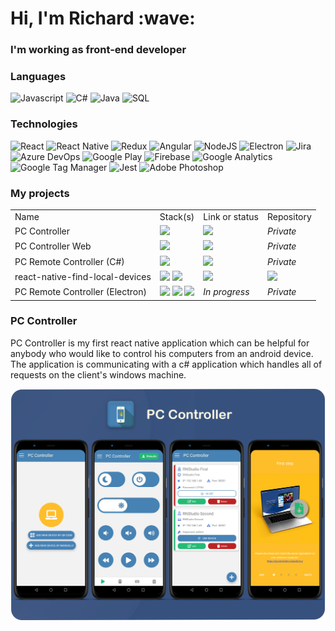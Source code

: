 <h1>Hi, I'm Richard :wave:</h1>
<h3>I'm working as front-end developer</h3>

<h3>Languages</h3>

![Javascript](https://img.shields.io/badge/-Javascript-000?style=for-the-badge&logo=javascript)
![C#](https://img.shields.io/badge/-C%23-000?style=for-the-badge&logo=C)
![Java](https://img.shields.io/badge/-Java-000?style=for-the-badge&logo=java)
![SQL](https://img.shields.io/badge/-SQL-000?style=for-the-badge&logo=sqlite)

<h3>Technologies</h3>

![React](https://img.shields.io/badge/-React-000?style=for-the-badge&logo=react)
![React Native](https://img.shields.io/badge/-React_Native-000?style=for-the-badge&logo=react)
![Redux](https://img.shields.io/badge/-Redux-000?style=for-the-badge&logo=redux&logoColor=purple)
![Angular](https://img.shields.io/badge/-Angular-000?style=for-the-badge&logo=angular&logoColor=red)
![NodeJS](https://img.shields.io/badge/-Node.js-000?style=for-the-badge&logo=node.js)
![Electron](https://img.shields.io/badge/-Electron-000?style=for-the-badge&logo=electron)
![Jira](https://img.shields.io/badge/-Jira-000?style=for-the-badge&logo=jira-software&logoColor=blue)
![Azure DevOps](https://img.shields.io/badge/-Azure_DevOps-000?style=for-the-badge&logo=azuredevops&logoColor=blue)
![Google Play](https://img.shields.io/badge/-Google_Play-000?style=for-the-badge&logo=google-play)
![Firebase](https://img.shields.io/badge/-Firebase-000?style=for-the-badge&logo=firebase)
![Google Analytics](https://img.shields.io/badge/-Google_Analytics-000?style=for-the-badge&logo=google-analytics)
![Google Tag Manager](https://img.shields.io/badge/-Google_Tag_Manager-000?style=for-the-badge&logo=google-tag-manager)
![Jest](https://img.shields.io/badge/-Jest-000?style=for-the-badge&logo=jest&logoColor=red)
![Adobe Photoshop](https://img.shields.io/badge/-Adobe_Photoshop-000?style=for-the-badge&logo=adobe-photoshop&logoColor=blue)

<h3>My projects</h3>
<table>
  <tr>
    <td>Name</td>
    <td>Stack(s)</td>
    <td>Link or status</td>
    <td>Repository</td>
  </tr>
  <tr>
    <td>PC Controller</td>
    <td>
      <a href="https://reactnative.dev/">
        <img src="https://img.shields.io/badge/-React_Native-000?style=for-the-badge&logo=react" />
      </a>
    </td>
    <td>
       <a href="https://play.google.com/store/apps/details?id=com.pccontroller">
        <img src="https://img.shields.io/badge/-Google_Play-000?style=for-the-badge&logo=google-play" />
      </a>
    </td>
    <td><i>Private</i></td>
  </tr>
  <tr>
    <td>PC Controller Web</td>
    <td>
      <a href="https://reactjs.org/">
        <img src="https://img.shields.io/badge/-React-000?style=for-the-badge&logo=react" />
      </a>
    </td>
    <td>
       <a href="https://pccontroller.rnstudio.hu/">
        <img src="https://img.shields.io/badge/-Website-000?style=for-the-badge" />
      </a>
    </td>
    <td><i>Private</i></td>
  </tr>
  <tr>
    <td>PC Remote Controller (C#)</td>
    <td>
      <a href="https://docs.microsoft.com/en-us/dotnet/csharp/">
        <img src="https://img.shields.io/badge/-C%23-000?style=for-the-badge&logo=C" />
      </a>
    </td>
    <td>
       <a href="https://pccontroller.rnstudio.hu/">
        <img src="https://img.shields.io/badge/-Available_on_the_website-000?style=for-the-badge" />
      </a>
    </td>
    <td><i>Private</i></td>
  </tr>
  <tr>
    <td>react-native-find-local-devices</td>
    <td>
        <img src="https://img.shields.io/badge/-android-000?style=for-the-badge&logo=android" />
        <img src="https://img.shields.io/badge/-Java-000?style=for-the-badge&logo=java" />
    </td>
    <td>
       <a href="https://www.npmjs.com/package/react-native-find-local-devices">
        <img src="https://img.shields.io/badge/-npm_package-000?style=for-the-badge&logo=npm" />
      </a>
    </td>
    <td>
      <a href="https://github.com/RichardRNStudio/react-native-find-local-devices">
        <img src="https://img.shields.io/badge/-github-000?style=for-the-badge&logo=github" />
      </a>
    </td>
  </tr>
  <tr>
    <td>PC Remote Controller (Electron)</td>
    <td>
        <img src="https://img.shields.io/badge/-Electron-000?style=for-the-badge&logo=electron" />
        <img src="https://img.shields.io/badge/-Node.js-000?style=for-the-badge&logo=node.js" />
        <img src="https://img.shields.io/badge/-React-000?style=for-the-badge&logo=react" />
    </td>
    <td>
      <i>In progress</i>
    </td>
    <td><i>Private</i></td>
  </tr>
</table>

<h3>PC Controller</h3>
<p>PC Controller is my first react native application which can be helpful for anybody who would like to control his computers from an android device. The application is communicating with a c# application which handles all of requests on the client's windows machine.</p>

<img src="./mockups.png" />
